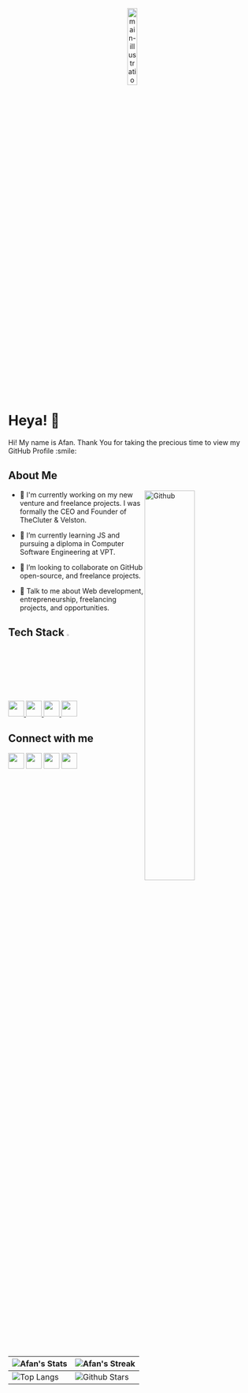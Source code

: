 <div align="center">
<img width="20%" height = "20%" src="https://cdn.discordapp.com/attachments/795563401014935604/988484045161771108/business-3d-happy-robot-assistant-waving-hello.png" alt="main-illustration" />
</div>

#

<h1> Heya! 👋 </h1>
<p align='center'>
</p>

<div size='20px'> Hi! My name is Afan. Thank You for taking the precious time to view my GitHub Profile :smile: 
</div>

<h2> About Me </h2>

<img width="45%" align="right" alt="Github" src="https://user-images.githubusercontent.com/70063819/136364808-dadcd321-c025-4863-88c5-44ab35ce6048.png" />


- 🔭 I'm currently working on my new venture and freelance projects. I was formally the CEO and Founder of TheCluter & Velston.

- 🌱 I’m currently learning JS and pursuing a diploma in Computer Software Engineering at VPT.

- 👯 I’m looking to collaborate on GitHub open-source, and freelance projects.

- 💬 Talk to me about Web development, entrepreneurship, freelancing projects, and opportunities.

<h2> Tech Stack <img width="3%" height = "3%" src = "https://media2.giphy.com/media/QssGEmpkyEOhBCb7e1/giphy.gif?cid=ecf05e47a0n3gi1bfqntqmob8g9aid1oyj2wr3ds3mg700bl&rid=giphy.gif"> </h2>
<a href= https://github.com/justmrkhan?tab=repositories&q=&type=&language=javascript&sort= > <img width ='32px' src ='https://raw.githubusercontent.com/rahulbanerjee26/githubAboutMeGenerator/main/icons/javascript.svg'> </a>
<a href= https://github.com/justmrkhan?tab=repositories&q=&type=&language=c&sort= ><img width ='32px' src ='https://raw.githubusercontent.com/rahulbanerjee26/githubAboutMeGenerator/main/icons/c.svg'> </a>
<a href= https://github.com/justmrkhan?tab=repositories&q=&type=&language=css&sort= > <img width ='32px' src ='https://raw.githubusercontent.com/rahulbanerjee26/githubAboutMeGenerator/main/icons/css.svg'> </a>
<a href= https://github.com/justmrkhan?tab=repositories&q=&type=&language=html&sort= > <img width ='32px' src ='https://raw.githubusercontent.com/rahulbanerjee26/githubAboutMeGenerator/main/icons/html.svg'> </a>


<h2> Connect with me </h2>
<a href = 'https://www.linkedin.com/in/khanafan'> <img width = '32px' align= 'center' src="https://raw.githubusercontent.com/rahulbanerjee26/githubAboutMeGenerator/main/icons/linked-in-alt.svg"/></a> 
<a href = 'https://www.twitter.com/justmrkhan'> <img width = '32px' align= 'center' src="https://raw.githubusercontent.com/rahulbanerjee26/githubAboutMeGenerator/main/icons/twitter.svg"/></a>
<a href = 'https://afankhan.com'> <img width = '32px' align= 'center' src="https://raw.githubusercontent.com/rahulbanerjee26/githubAboutMeGenerator/main/icons/portfolio.png"/></a> 
<a href = 'https://github.com/justmrkhan'> <img width = '32px' align= 'center' src="https://raw.githubusercontent.com/rahulbanerjee26/githubAboutMeGenerator/main/icons/github.svg"/></a>
  
<br>
<br>
  <br>

| ![Afan's Stats](https://github-readme-stats.vercel.app/api?username=justmrkhan&show_icons=true&theme=tokyonight) | ![Afan's Streak](https://github-readme-streak-stats.herokuapp.com/?user=justmrkhan&theme=tokyonight) |
| --- | --- |
| ![Top Langs](https://github-readme-stats.vercel.app/api/top-langs/?username=justmrkhan&theme=tokyonight) | ![Github Stars](https://github-readme-stats.vercel.app/api?username=justmrkhan&show_icons=true&locale=en&count_private=true&hide_rank=true&custom_title=My%20GitHub%20Stats&disable_animations=true&theme=tokyonight) |



<br>
